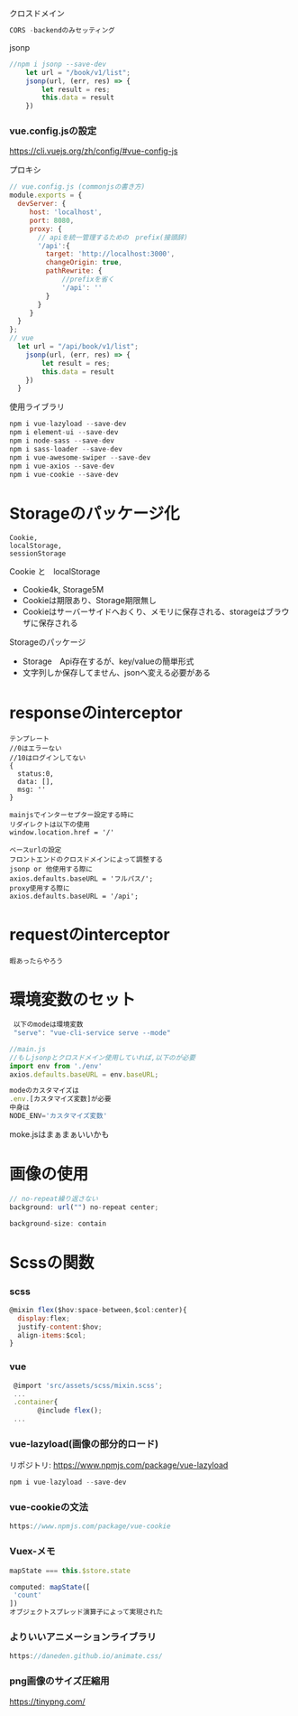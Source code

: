 クロスドメイン
```javascript
CORS -backendのみセッティング
```
jsonp
```javascript
//npm i jsonp --save-dev
    let url = "/book/v1/list";
    jsonp(url, (err, res) => {
        let result = res;
        this.data = result
    })
```
### vue.config.jsの設定
https://cli.vuejs.org/zh/config/#vue-config-js

プロキシ
```javascript
// vue.config.js (commonjsの書き方)
module.exports = {
  devServer: {
     host: 'localhost',
     port: 8080,
     proxy: {
       // apiを統一管理するための　prefix(接頭辞)
       '/api':{
         target: 'http://localhost:3000',
         changeOrigin: true,
         pathRewrite: {
             //prefixを省く
             '/api': ''
         }
       }
     }
  }
};
// vue
  let url = "/api/book/v1/list";
    jsonp(url, (err, res) => {
        let result = res;
        this.data = result
    })
  }
```
使用ライブラリ
```javascript
npm i vue-lazyload --save-dev
npm i element-ui --save-dev
npm i node-sass --save-dev
npm i sass-loader --save-dev
npm i vue-awesome-swiper --save-dev
npm i vue-axios --save-dev
npm i vue-cookie --save-dev
```
# Storageのパッケージ化

```shell script
Cookie,
localStorage,
sessionStorage
```
Cookie と　localStorage
 - Cookie4k, Storage5M
 - Cookieは期限あり、Storage期限無し
 - Cookieはサーバーサイドへおくり、メモリに保存される、storageはブラウザに保存される
 
Storageのパッケージ
 - Storage　Api存在するが、key/valueの簡単形式
 - 文字列しか保存してません、jsonへ変える必要がある
 
# responseのinterceptor
```shell script
テンプレート
//0はエラーない
//10はログインしてない
{
  status:0,
  data: [],
  msg: ''
}

mainjsでインターセプター設定する時に
リダイレクトは以下の使用
window.location.href = '/'

ベースurlの設定
フロントエンドのクロスドメインによって調整する
jsonp or 他使用する際に
axios.defaults.baseURL = 'フルパス/';
proxy使用する際に
axios.defaults.baseURL = '/api';
```
# requestのinterceptor
```shell script
暇あったらやろう
```

# 環境変数のセット
```javascript
 以下のmodeは環境変数
 "serve": "vue-cli-service serve --mode"

//main.js
//もしjsonpとクロスドメイン使用していれば,以下のが必要
import env from './env'
axios.defaults.baseURL = env.baseURL;

modeのカスタマイズは
.env.[カスタマイズ変数]が必要
中身は
NODE_ENV='カスタマイズ変数'

```
moke.jsはまぁまぁいいかも

# 画像の使用
```javascript
// no-repeat繰り返さない
background: url("") no-repeat center;

background-size: contain
```

# Scssの関数
### scss
```javascript
@mixin flex($hov:space-between,$col:center){
  display:flex;
  justify-content:$hov;
  align-items:$col;
}
```
### vue
```javascript
 @import 'src/assets/scss/mixin.scss';
 ...
 .container{
       @include flex();
 ...
```

### vue-lazyload(画像の部分的ロード)
リポジトリ: https://www.npmjs.com/package/vue-lazyload
```javascript
npm i vue-lazyload --save-dev
```

### vue-cookieの文法

```javascript
https://www.npmjs.com/package/vue-cookie
```

### Vuex-メモ
```javascript
mapState === this.$store.state

computed: mapState([
 'count'
])
オブジェクトスプレッド演算子によって実現された

```
### よりいいアニメーションライブラリ

```javascript
https://daneden.github.io/animate.css/
```

### png画像のサイズ圧縮用
https://tinypng.com/

